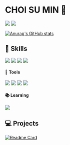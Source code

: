 <!--
**sumin9918/sumin9918** is a ✨ _special_ ✨ repository because its `README.md` (this file) appears on your GitHub profile.

Here are some ideas to get you started:

- 🔭 I’m currently working on ...
- 🌱 I’m currently learning ...
- 👯 I’m looking to collaborate on ...
- 🤔 I’m looking for help with ...
- 💬 Ask me about ...
- 📫 How to reach me: ...
- 😄 Pronouns: ...
- ⚡ Fun fact: ...

<img src="https://capsule-render.vercel.app/api?type=soft&color=auto&height=170&section=header&text=Sumin9918's%20Github&fontSize=50&theme=default" />
-->

<div>
  <!-- 제목 -->
  <h1>CHOI SU MIN 🙊</h1>

  <!-- 방문자수/팔로어수 -->
  <a href="https://hits.seeyoufarm.com"><img src="https://hits.seeyoufarm.com/api/count/incr/badge.svg?url=https%3A%2F%2Fgithub.com%2Fgjbae1212%2Fhit-counter&count_bg=%2379C83D&title_bg=%23555555&icon=&icon_color=%23E7E7E7&title=hits&edge_flat=false"/></a>
  <img src="https://img.shields.io/github/followers/sumin9918?style=social">

  <!-- stats -->
  [![Anurag's GitHub stats](https://github-readme-stats.vercel.app/api?username=sumin9918&hide_title=true&count_private=false)](https://github.com/anuraghazra/github-readme-stats)

  <h2>🌟 Skills</h2>
  <!--HTML5, CSS3, JavaScript, React-->
  <div>
    <img src="https://img.shields.io/badge/HTML5-E34F26?style=for-the-badge&logo=HTML5&logoColor=white">
    <img src="https://img.shields.io/badge/CSS-1572B6?style=for-the-badge&logo=CSS3&logoColor=white">
    <img src="https://img.shields.io/badge/JavaScript-F7DF1E?style=for-the-badge&logo=JavaScript&logoColor=333333">
    <img src="https://img.shields.io/badge/React-61DAFB?style=for-the-badge&logo=React&logoColor=333333">
  </div>

  <h4>🔧 Tools</h4>
  <!--Github, Slack, Notion, Visual Studio Code-->
  <div>
    <img src="https://img.shields.io/badge/Github-181717?style=for-the-badge&logo=Github&logoColor=white">
    <img src="https://img.shields.io/badge/Visual Studio Code-007ACC?style=for-the-badge&logo=Visual Studio Code&logoColor=white">
    <img src="https://img.shields.io/badge/Slack-4A154B?style=for-the-badge&logo=Slack&logoColor=white">
    <img src="https://img.shields.io/badge/Notion-000000?style=for-the-badge&logo=Notion&logoColor=white">
      
  </div>
  
  <h4>📚 Learning</h4>
  <!--TypeScript-->
  <img src="https://img.shields.io/badge/TypeScript-3178C6?style=for-the-badge&logo=TypeScript&logoColor=white">

  <h2>💻 Projects</h2>
  
  [![Readme Card](https://github-readme-stats.vercel.app/api/pin/?username=sumin9918&repo=FENB_SHOPPING_MALL_EXTRA)](https://github.com/anuraghazra/github-readme-stats)
  
</div>



